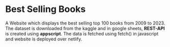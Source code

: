 # Best Selling Books
A Website which displays the best selling top 100 books from 2009 to 2023.
The dataset is downloaded from the kaggle and in google sheets, **REST-API** is created using **appscript**.
The data is fetched using fetch() in javascript and website is deployed over netlify.
